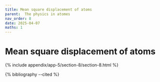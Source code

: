 ```yaml
---
title: Mean square displacement of atoms
parent:  The physics in atomes
nav_order: 8
date: 2025-04-07
maths: 1
---
```


# Mean square displacement of atoms

{% include appendix/app-5/section-8/section-8.html %}

{% bibliography --cited %}
